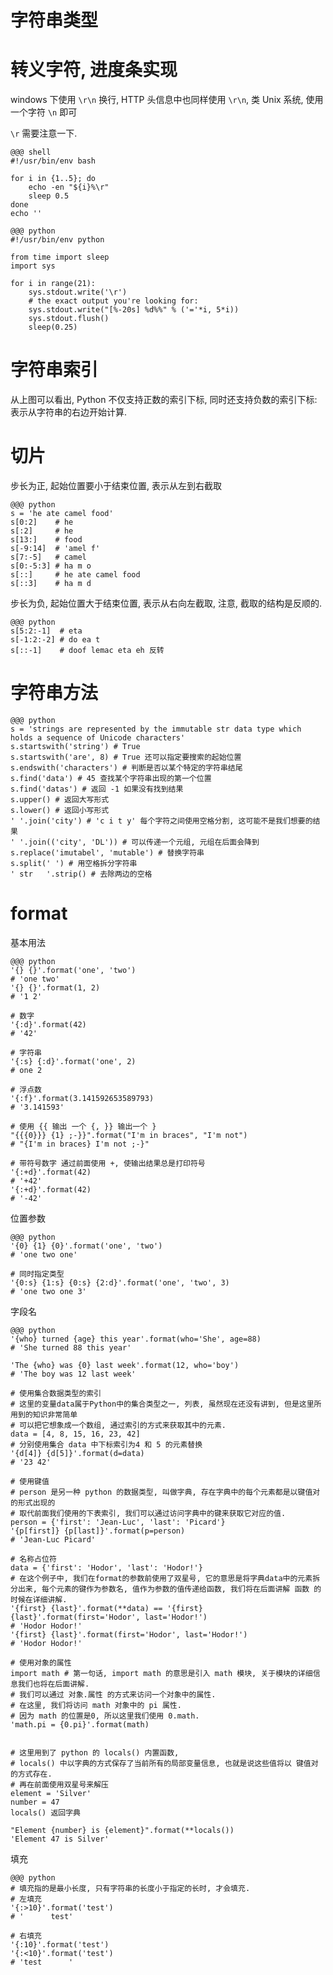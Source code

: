 # 字符串类型

# 转义字符, 进度条实现
windows 下使用 `\r\n` 换行, HTTP 头信息中也同样使用 `\r\n`, 类 Unix 系统, 使用一个字符 `\n` 即可

`\r` 需要注意一下.

    @@@ shell
    #!/usr/bin/env bash

    for i in {1..5}; do
        echo -en "${i}%\r"
        sleep 0.5
    done
    echo ''

    @@@ python
    #!/usr/bin/env python

    from time import sleep
    import sys

    for i in range(21):
        sys.stdout.write('\r')
        # the exact output you're looking for:
        sys.stdout.write("[%-20s] %d%%" % ('='*i, 5*i))
        sys.stdout.flush()
        sleep(0.25)

# 字符串索引
从上图可以看出, Python 不仅支持正数的索引下标, 同时还支持负数的索引下标: 表示从字符串的右边开始计算.

# 切片

步长为正, 起始位置要小于结束位置, 表示从左到右截取

    @@@ python
    s = 'he ate camel food'
    s[0:2]    # he
    s[:2]     # he
    s[13:]    # food
    s[-9:14]  # 'amel f'
    s[7:-5]   # camel
    s[0:-5:3] # ha m o
    s[::]     # he ate camel food
    s[::3]    # ha m d

步长为负, 起始位置大于结束位置, 表示从右向左截取, 注意, 截取的结构是反顺的.

    @@@ python
    s[5:2:-1]  # eta
    s[-1:2:-2] # do ea t
    s[::-1]    # doof lemac eta eh 反转

# 字符串方法

    @@@ python
    s = 'strings are represented by the immutable str data type which holds a sequence of Unicode characters'
    s.startswith('string') # True
    s.startswith('are', 8) # True 还可以指定要搜索的起始位置
    s.endswith('characters') # 判断是否以某个特定的字符串结尾
    s.find('data') # 45 查找某个字符串出现的第一个位置
    s.find('datas') # 返回 -1 如果没有找到结果
    s.upper() # 返回大写形式
    s.lower() # 返回小写形式
    ' '.join('city') # 'c i t y' 每个字符之间使用空格分割, 这可能不是我们想要的结果
    ' '.join(('city', 'DL')) # 可以传递一个元组, 元组在后面会降到
    s.replace('imutabel', 'mutable') # 替换字符串
    s.split(' ') # 用空格拆分字符串
    ' str   '.strip() # 去除两边的空格

# format

基本用法

    @@@ python
    '{} {}'.format('one', 'two')
    # 'one two'
    '{} {}'.format(1, 2)
    # '1 2'

    # 数字
    '{:d}'.format(42)
    # '42'

    # 字符串
    '{:s} {:d}'.format('one', 2)
    # one 2

    # 浮点数
    '{:f}'.format(3.141592653589793)
    # '3.141593'

    # 使用 {{ 输出 一个 {, }} 输出一个 }
    "{{{0}}} {1} ;-}}".format("I'm in braces", "I'm not")
    # "{I'm in braces} I'm not ;-}"

    # 带符号数字 通过前面使用 +, 使输出结果总是打印符号
    '{:+d}'.format(42)
    # '+42'
    '{:+d}'.format(42)
    # '-42'

位置参数

    @@@ python
    '{0} {1} {0}'.format('one', 'two')
    # 'one two one'

    # 同时指定类型
    '{0:s} {1:s} {0:s} {2:d}'.format('one', 'two', 3)
    # 'one two one 3'

字段名

    @@@ python
    '{who} turned {age} this year'.format(who='She', age=88)
    # 'She turned 88 this year'

    'The {who} was {0} last week'.format(12, who='boy')
    # 'The boy was 12 last week'

    # 使用集合数据类型的索引
    # 这里的变量data属于Python中的集合类型之一, 列表, 虽然现在还没有讲到, 但是这里所用到的知识非常简单
    # 可以把它想象成一个数组, 通过索引的方式来获取其中的元素.
    data = [4, 8, 15, 16, 23, 42]
    # 分别使用集合 data 中下标索引为4 和 5 的元素替换
    '{d[4]} {d[5]}'.format(d=data)
    # '23 42'

    # 使用键值
    # person 是另一种 python 的数据类型, 叫做字典, 存在字典中的每个元素都是以键值对的形式出现的
    # 取代前面我们使用的下表索引, 我们可以通过访问字典中的键来获取它对应的值.
    person = {'first': 'Jean-Luc', 'last': 'Picard'}
    '{p[first]} {p[last]}'.format(p=person)
    # 'Jean-Luc Picard'

    # 名称占位符
    data = {'first': 'Hodor', 'last': 'Hodor!'}
    # 在这个例子中, 我们在format的参数前使用了双星号, 它的意思是将字典data中的元素拆分出来, 每个元素的键作为参数名, 值作为参数的值传递给函数, 我们将在后面讲解 函数 的时候在详细讲解.
    '{first} {last}'.format(**data) == '{first} {last}'.format(first='Hodor', last='Hodor!')
    # 'Hodor Hodor!'
    '{first} {last}'.format(first='Hodor', last='Hodor!')
    # 'Hodor Hodor!'

    # 使用对象的属性
    import math # 第一句话, import math 的意思是引入 math 模块, 关于模块的详细信息我们也将在后面讲解.
    # 我们可以通过 对象.属性 的方式来访问一个对象中的属性.
    # 在这里, 我们将访问 math 对象中的 pi 属性.
    # 因为 math 的位置是0, 所以这里我们使用 0.math.
    'math.pi = {0.pi}'.format(math)


    # 这里用到了 python 的 locals() 内置函数, 
    # locals() 中以字典的方式保存了当前所有的局部变量信息, 也就是说这些值将以 键值对 的方式存在.
    # 再在前面使用双星号来解压
    element = 'Silver'
    number = 47
    locals() 返回字典

    "Element {number} is {element}".format(**locals())
    'Element 47 is Silver'

填充

    @@@ python
    # 填充指的是最小长度, 只有字符串的长度小于指定的长时, 才会填充.
    # 左填充
    '{:>10}'.format('test')
    # '      test'

    # 右填充
    '{:10}'.format('test')
    '{:<10}'.format('test')
    # 'test      '